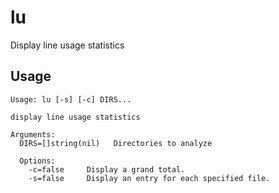 # lu

Display line usage statistics

## Usage

```
Usage: lu [-s] [-c] DIRS... 

display line usage statistics

Arguments:
  DIRS=[]string(nil)   Directories to analyze

  Options:
    -c=false     Display a grand total.
    -s=false     Display an entry for each specified file.
```
